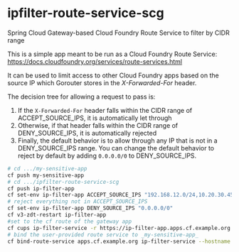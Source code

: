 # ipfilter-route-service-scg
Spring Cloud Gateway-based Cloud Foundry Route Service to filter by CIDR range

This is a simple app meant to be run as a Cloud Foundry Route Service: https://docs.cloudfoundry.org/services/route-services.html

It can be used to limit access to other Cloud Foundry apps based on the source IP which Gorouter stores in the _X-Forwarded-For_ header.

The decision tree for allowing a request to pass is:
1. If the `X-Forwarded-For` header falls within the CIDR range of ACCEPT_SOURCE_IPS, it is automatically let through
2. Otherwise, if that header falls within the CIDR range of DENY_SOURCE_IPS, it is automatically rejected
3. Finally, the default behavior is to allow through any IP that is not in a DENY_SOURCE_IPS range.  You can 
change the default behavior to reject by default by adding `0.0.0.0/0` to DENY_SOURCE_IPS.   

```bash
# cd .../my-sensitive-app
cf push my-sensitive-app
# cd .../ipfilter-route-service-scg
cf push ip-filter-app
cf set-env ip-filter-app ACCEPT_SOURCE_IPS "192.168.12.0/24,10.20.30.45/32,10.10.0.0/16"
# reject everything not in ACCEPT_SOURCE_IPS
cf set-env ip-filter-app DENY_SOURCE_IPS "0.0.0.0/0"
cf v3-zdt-restart ip-filter-app
#set to the cf route of the gateway app
cf cups ip-filter-service -r https://ip-filter-app.apps.cf.example.org
# bind the user-provided route service to _my-sensitive-app_
cf bind-route-service apps.cf.example.org ip-filter-service --hostname my-sensitive-app

```

